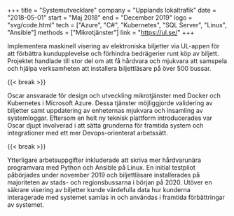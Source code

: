 +++
title = "Systemutvecklare"
company = "Upplands lokaltrafik"
date = "2018-05-01"
start = "Maj 2018"
end = "December 2019"
logo = "svg/code.html"
tech = ["Azure", "C#", "Kubernetes", "SQL Server", "Linux", "Ansible"]
methods = ["Mikrotjänster"]
link = "https://ul.se/"
+++

Implementera maskinell visering av elektroniska biljetter via UL-appen för att förbättra kundupplevelse och förhindra bedrägerier runt köp av biljett.
Projektet handlade till stor del om att få hårdvara och mjukvara att samspela och hjälpa verksamheten att installera biljettläsare på över 500 bussar.

{{< break >}}

Oscar ansvarade för design och utveckling mikrotjänster med Docker och Kubernetes i Microsoft Azure.
Dessa tjänster möjliggjorde validering av biljetter samt uppdatering av enheternas mjukvara och insamling av systemloggar.
Eftersom en helt ny teknisk plattform introducerades var Oscar djupt involverad i att sätta grunderna för framtida system och integrationer med ett mer Devops-orienterat arbetssätt.

{{< break >}}

Ytterligare arbetsuppgifter inkluderade att skriva mer hårdvarunära programvara med Python och Ansible på Linux.
En initial testpilot påbörjades under november 2019 och biljettläsare installerades på majoriteten av stads- och regionsbussarna i början på 2020.
Utöver en säkrare visering av biljetter kunde värdefulla data hur kunderna interagerade med systemet samlas in och användas i framtida förbättringar av systemet.
